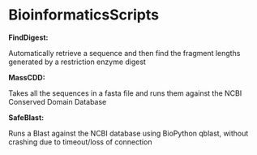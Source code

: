 BioinformaticsScripts
=====================

**FindDigest:**

Automatically retrieve a sequence and then find the fragment lengths generated by a restriction enzyme digest

**MassCDD:**

Takes all the sequences in a fasta file and runs them against the NCBI Conserved Domain Database

**SafeBlast:**

Runs a Blast against the NCBI database using BioPython qblast, without crashing due to timeout/loss of connection
